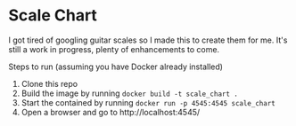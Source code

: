 # Scale Chart

I got tired of googling guitar scales so I made this to create them for me. It's still a work in progress, plenty of enhancements to come.

Steps to run (assuming you have Docker already installed)

1) Clone this repo
2) Build the image by running ``docker build -t scale_chart .``
3) Start the contained by running ``docker run -p 4545:4545 scale_chart``
4) Open a browser and go to http://localhost:4545/
